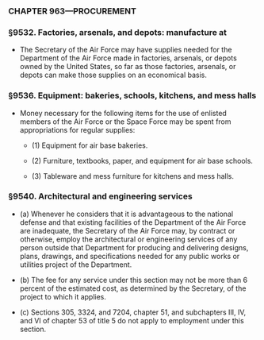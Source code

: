 ### **CHAPTER 963—PROCUREMENT**

### §9532. Factories, arsenals, and depots: manufacture at
* The Secretary of the Air Force may have supplies needed for the Department of the Air Force made in factories, arsenals, or depots owned by the United States, so far as those factories, arsenals, or depots can make those supplies on an economical basis.

### §9536. Equipment: bakeries, schools, kitchens, and mess halls
* Money necessary for the following items for the use of enlisted members of the Air Force or the Space Force may be spent from appropriations for regular supplies:

  * (1) Equipment for air base bakeries.

  * (2) Furniture, textbooks, paper, and equipment for air base schools.

  * (3) Tableware and mess furniture for kitchens and mess halls.

### §9540. Architectural and engineering services
* (a) Whenever he considers that it is advantageous to the national defense and that existing facilities of the Department of the Air Force are inadequate, the Secretary of the Air Force may, by contract or otherwise, employ the architectural or engineering services of any person outside that Department for producing and delivering designs, plans, drawings, and specifications needed for any public works or utilities project of the Department.

* (b) The fee for any service under this section may not be more than 6 percent of the estimated cost, as determined by the Secretary, of the project to which it applies.

* (c) Sections 305, 3324, and 7204, chapter 51, and subchapters III, IV, and VI of chapter 53 of title 5 do not apply to employment under this section.